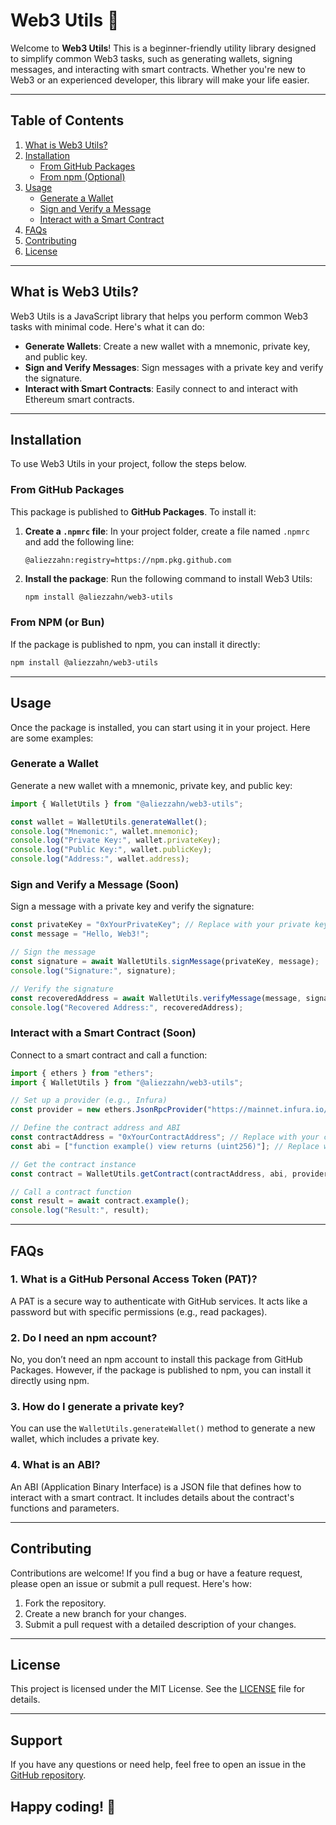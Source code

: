 # Web3 Utils 🚀

Welcome to **Web3 Utils**! This is a beginner-friendly utility library designed to simplify common Web3 tasks, such as generating wallets, signing messages, and interacting with smart contracts. Whether you're new to Web3 or an experienced developer, this library will make your life easier.

---

## Table of Contents
1. [What is Web3 Utils?](#what-is-web3-utils)
2. [Installation](#installation)
   - [From GitHub Packages](#from-github-packages)
   - [From npm (Optional)](#from-npm-optional)
3. [Usage](#usage)
   - [Generate a Wallet](#generate-a-wallet)
   - [Sign and Verify a Message](#sign-and-verify-a-message)
   - [Interact with a Smart Contract](#interact-with-a-smart-contract)
4. [FAQs](#faqs)
5. [Contributing](#contributing)
6. [License](#license)

---

## What is Web3 Utils?

Web3 Utils is a JavaScript library that helps you perform common Web3 tasks with minimal code. Here's what it can do:
- **Generate Wallets**: Create a new wallet with a mnemonic, private key, and public key.
- **Sign and Verify Messages**: Sign messages with a private key and verify the signature.
- **Interact with Smart Contracts**: Easily connect to and interact with Ethereum smart contracts.

---

## Installation

To use Web3 Utils in your project, follow the steps below.

### From GitHub Packages

This package is published to **GitHub Packages**. To install it:

1. **Create a `.npmrc` file**:
   In your project folder, create a file named `.npmrc` and add the following line:
   ```
   @aliezzahn:registry=https://npm.pkg.github.com
   ```

3. **Install the package**:
   Run the following command to install Web3 Utils:
   ```bash
   npm install @aliezzahn/web3-utils
   ```

### From NPM (or Bun)

If the package is published to npm, you can install it directly:
```bash
npm install @aliezzahn/web3-utils
```

---

## Usage

Once the package is installed, you can start using it in your project. Here are some examples:

### Generate a Wallet

Generate a new wallet with a mnemonic, private key, and public key:
```javascript
import { WalletUtils } from "@aliezzahn/web3-utils";

const wallet = WalletUtils.generateWallet();
console.log("Mnemonic:", wallet.mnemonic);
console.log("Private Key:", wallet.privateKey);
console.log("Public Key:", wallet.publicKey);
console.log("Address:", wallet.address);
```

### Sign and Verify a Message (Soon)

Sign a message with a private key and verify the signature:
```javascript
const privateKey = "0xYourPrivateKey"; // Replace with your private key
const message = "Hello, Web3!";

// Sign the message
const signature = await WalletUtils.signMessage(privateKey, message);
console.log("Signature:", signature);

// Verify the signature
const recoveredAddress = await WalletUtils.verifyMessage(message, signature);
console.log("Recovered Address:", recoveredAddress);
```

### Interact with a Smart Contract (Soon)

Connect to a smart contract and call a function:
```javascript
import { ethers } from "ethers";
import { WalletUtils } from "@aliezzahn/web3-utils";

// Set up a provider (e.g., Infura)
const provider = new ethers.JsonRpcProvider("https://mainnet.infura.io/v3/YOUR_INFURA_PROJECT_ID");

// Define the contract address and ABI
const contractAddress = "0xYourContractAddress"; // Replace with your contract address
const abi = ["function example() view returns (uint256)"]; // Replace with your contract ABI

// Get the contract instance
const contract = WalletUtils.getContract(contractAddress, abi, provider);

// Call a contract function
const result = await contract.example();
console.log("Result:", result);
```

---

## FAQs

### 1. What is a GitHub Personal Access Token (PAT)?
A PAT is a secure way to authenticate with GitHub services. It acts like a password but with specific permissions (e.g., read packages).

### 2. Do I need an npm account?
No, you don’t need an npm account to install this package from GitHub Packages. However, if the package is published to npm, you can install it directly using npm.

### 3. How do I generate a private key?
You can use the `WalletUtils.generateWallet()` method to generate a new wallet, which includes a private key.

### 4. What is an ABI?
An ABI (Application Binary Interface) is a JSON file that defines how to interact with a smart contract. It includes details about the contract's functions and parameters.

---

## Contributing

Contributions are welcome! If you find a bug or have a feature request, please open an issue or submit a pull request. Here's how:
1. Fork the repository.
2. Create a new branch for your changes.
3. Submit a pull request with a detailed description of your changes.

---

## License

This project is licensed under the MIT License. See the [LICENSE](LICENSE) file for details.

---

## Support

If you have any questions or need help, feel free to open an issue in the [GitHub repository](https://github.com/aliezzahn/web3-utils).

Happy coding! 🚀
---